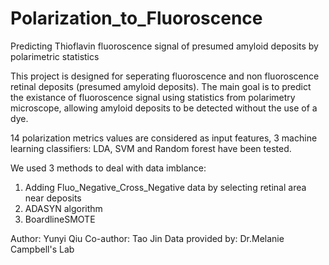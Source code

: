 # Polarization_to_Fluoroscence
Predicting Thioflavin fluoroscence signal of presumed amyloid deposits by polarimetric statistics

This project is designed for seperating fluoroscence and non fluoroscence retinal deposits (presumed amyloid deposits). The main goal is to predict the existance of fluoroscence signal using statistics from polarimetry microscope, allowing amyloid deposits to be detected without the use of a dye.

14 polarization metrics values are considered as input features, 3 machine learning classifiers: LDA, SVM and Random forest have been tested.

We used 3 methods to deal with data imblance:
1. Adding Fluo_Negative_Cross_Negative data by selecting retinal area near deposits
2. ADASYN algorithm
3. BoardlineSMOTE


Author: Yunyi Qiu
Co-author: Tao Jin
Data provided by: Dr.Melanie Campbell's Lab
